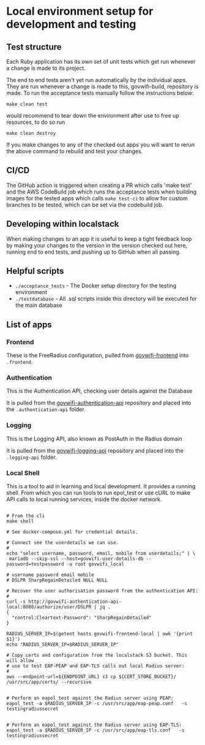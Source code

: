 # Local environment setup for development and testing

## Test structure

Each Ruby application has its own set of unit tests which get run whenever a
change is made to its project.

The end to end tests aren't yet run automatically by the individual apps.
They are run whenever a change is made to this, govwifi-build, repository is made.
To run the acceptance tests manually follow the instructions below:

```console
make clean test
```

would recommend to tear down the environment after use to free up resources, to do so run

```console
make clean destroy
```

If you make changes to any of the checked out apps you will want to rerun the
above command to rebuild and test your changes.

## CI/CD

The GitHub action is triggered when creating a PR which calls 'make test' and the AWS CodeBuild job which runs the acceptance tests when building images for the tested apps which calls `make test-ci` to allow for custom branches to be tested, which can be set via the codebuild job.

## Developing within localstack

When making changes to an app it is useful to keep a tight feedback loop by
making your changes to the version in the version checked out here, running end
to end tests, and pushing up to GitHub when all passing.

## Helpful scripts

- `./acceptance_tests` - The Docker setup directory for the testing environment
- `./testdatabase` - All .sql scripts inside this directory will be executed for the main database

## List of apps

### Frontend

These is the FreeRadius configuration, pulled from
[govwifi-frontend](https://github.com/GovWifi/govwifi-frontend) into `.frontend`.

### Authentication

This is the Authentication API, checking user details against the Database

It is pulled from the [govwifi-authentication-api](https://github.com/GovWifi/govwifi-authentication-api) repository
and placed into the `.authentication-api` folder.

### Logging

This is the Logging API, also known as PostAuth in the Radius domain

It is pulled from the [govwifi-logging-api](https://github.com/GovWifi/govwifi-logging-api) repository
and placed into the `.logging-api` folder.

### Local Shell

This is a tool to aid in learning and local development. It provides a running
shell. From which you can run tools to run epol_test or use cURL to make API calls to local running services, inside the docker network.

```

# From the cli
make shell

# See docker-compose.yml for credential details.

# Connect see the userdetails we can use.
#
echo "select username, password, email, mobile from userdetails;" | \
 mariadb --skip-ssl --host=govwifi-user-details-db --password=testpassword -u root govwifi_local

# username password email mobile
# DSLPR SharpRegainDetailed NULL NULL

# Recover the user authorisation password from the authentication API:
#
curl -s http://govwifi-authentication-api-local:8080/authorize/user/DSLPR | jq .
{
  "control:Cleartext-Password": "SharpRegainDetailed"
}

RADIUS_SERVER_IP=$(getent hosts govwifi-frontend-local | awk '{print $1}')
echo "RADIUS_SERVER_IP=$RADIUS_SERVER_IP"

# Copy certs and configuration from the localstack S3 bucket. This will allow
# use to test EAP-PEAP and EAP-TLS calls out local Radius server:
#
aws --endpoint-url=${ENDPOINT_URL} s3 cp ${CERT_STORE_BUCKET}/ /usr/src/app/certs/ --recursive


# Perform an eapol_test against the Radius server using PEAP:
eapol_test -a $RADIUS_SERVER_IP -c /usr/src/app/eap-peap.conf   -s testingradiussecret


# Perform an eapol_test against the Radius server using EAP-TLS:
eapol_test -a $RADIUS_SERVER_IP -c /usr/src/app/eap-tls.conf   -s testingradiussecret


```
